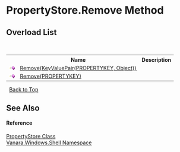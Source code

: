# PropertyStore.Remove Method 
 


## Overload List
&nbsp;<table><tr><th></th><th>Name</th><th>Description</th></tr><tr><td>![Public method](media/pubmethod.gif "Public method")</td><td><a href="d2df41df-72bf-78b1-e68e-a6964904efc7">Remove(KeyValuePair(PROPERTYKEY, Object))</a></td><td /></tr><tr><td>![Public method](media/pubmethod.gif "Public method")</td><td><a href="347f1cf4-c7ac-bc99-41c8-8b5e13a6c0b5">Remove(PROPERTYKEY)</a></td><td /></tr></table>&nbsp;
<a href="#propertystore.remove-method">Back to Top</a>

## See Also


#### Reference
<a href="645b387b-035a-14f3-444b-f9d2bed24e20">PropertyStore Class</a><br /><a href="be182789-447d-1423-b31f-7fd1f1f04ab2">Vanara.Windows.Shell Namespace</a><br />